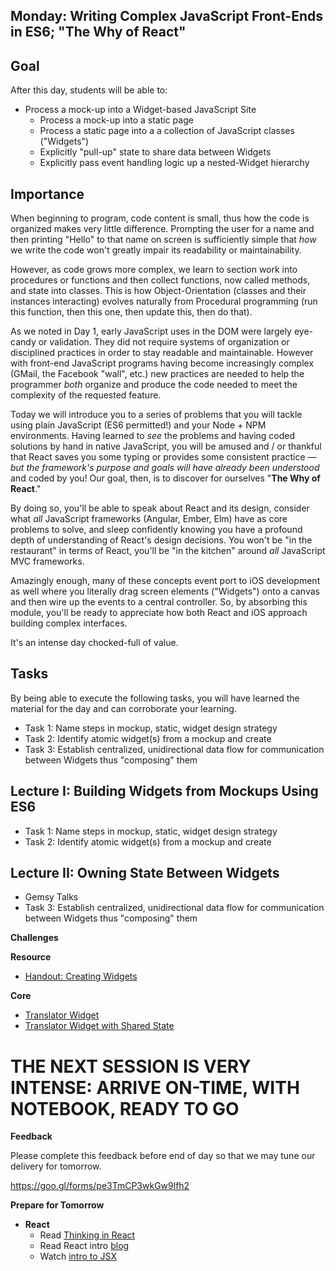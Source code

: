 ## Monday: Writing Complex JavaScript Front-Ends in ES6; "The Why of React"

## Goal

After this day, students will be able to:

* Process a mock-up into a Widget-based JavaScript Site
  * Process a mock-up into a static page
  * Process a static page into a a collection of JavaScript classes ("Widgets")
  * Explicitly "pull-up" state to share data between Widgets
  * Explicitly pass event handling logic up a nested-Widget hierarchy

## Importance

When beginning to program, code content is small, thus how the code is
organized makes very little difference. Prompting the user for a name and then
printing "Hello" to that name on screen is sufficiently simple that _how_ we
write the code won't greatly impair its readability or maintainability.

However, as code grows more complex, we learn to section work into procedures
or functions and then collect functions, now called methods, and state into
classes. This is how Object-Orientation (classes and their instances
interacting) evolves naturally from Procedural programming (run this function,
then this one, then update this, then do that).

As we noted in Day 1, early JavaScript uses in the DOM were largely eye-candy
or validation. They did not require systems of organization or disciplined
practices in order to stay readable and maintainable.  However with front-end
JavaScript programs having become increasingly complex (GMail, the Facebook
"wall", etc.) new practices are needed to help the programmer *both* organize
and produce the code needed to meet the complexity of the requested feature.

Today we will introduce you to a series of problems that you will tackle using
plain JavaScript (ES6 permitted!) and your Node + NPM environments. Having
learned to _see_ the problems and having coded solutions by hand in native
JavaScript, you will be amused and / or thankful that React saves you some
typing or provides some consistent practice &mdash; _but the framework's
purpose and goals will have already been understood_ and coded by you! Our
goal, then, is to discover for ourselves "**The Why of React**."

By doing so, you'll be able to speak about React and its design, consider what
*all* JavaScript frameworks (Angular, Ember, Elm) have as core problems to
solve, and sleep confidently knowing you have a profound depth of understanding
of React's design decisions. You won't be "in the restaurant" in terms of
React, you'll be "in the kitchen" around _all_ JavaScript MVC frameworks.

Amazingly enough, many of these concepts event port to iOS development as well
where you literally drag screen elements ("Widgets") onto a canvas and then
wire up the events to a central controller. So, by absorbing this module,
you'll be ready to appreciate how both React and iOS approach building complex
interfaces.

It's an intense day chocked-full of value.

## Tasks

By being able to execute the following tasks, you will have learned the
material for the day and can corroborate your learning.

* Task 1: Name steps in mockup, static, widget design strategy
* Task 2: Identify atomic widget(s) from a mockup and create
* Task 3: Establish centralized, unidirectional data flow for communication between Widgets thus "composing" them

## Lecture I: Building Widgets from Mockups Using ES6

* Task 1: Name steps in mockup, static, widget design strategy
* Task 2: Identify atomic widget(s) from a mockup and create

## Lecture II: Owning State Between Widgets

* Gemsy Talks
* Task 3: Establish centralized, unidirectional data flow for communication between Widgets thus "composing" them

**Challenges**

**Resource**

* [Handout: Creating Widgets](../resources/widget_creation_process.html)

**Core**

* [Translator Widget](../../../../number-translator-widget-challenge)
* [Translator Widget with Shared State ](../../../../number-translator-widget-shared-state-challenge)

# THE NEXT SESSION IS VERY INTENSE: ARRIVE ON-TIME, WITH NOTEBOOK, READY TO GO

**Feedback**

Please complete this feedback before end of day so that we may tune our
delivery for tomorrow.

https://goo.gl/forms/pe3TmCP3wkGw9lfh2


**Prepare for Tomorrow**

- **React**
  - Read [Thinking in React](https://facebook.github.io/react/docs/thinking-in-react.html)
  - Read React intro [blog](https://blog.risingstack.com/the-react-way-getting-started-tutorial/)
  - Watch [intro to JSX](https://frontendmasters.com/courses/react-intro/#v=mc66igcb45)
